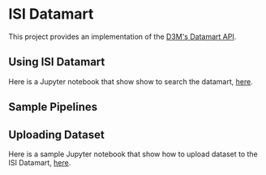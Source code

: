 # ISI Datamart
This project provides an implementation of the [D3M's Datamart API](https://gitlab.com/datadrivendiscovery/datamart-api).

## Using ISI Datamart

Here is a Jupyter notebook that show show to search the datamart, [here](https://github.com/usc-isi-i2/datamart-userend/blob/d3m/examples/search_primitive_example.ipynb).

## Sample Pipelines

## Uploading Dataset

Here is a sample Jupyter notebook that show how to upload dataset to the ISI Datamart, [here](https://github.com/usc-isi-i2/datamart-upload/blob/master/examples/upload_example.ipynb).
